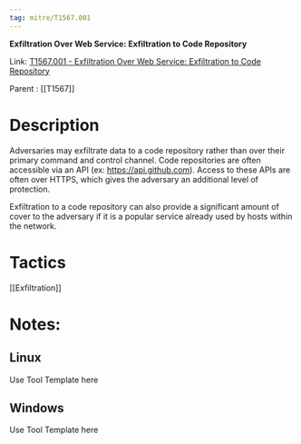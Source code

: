 ```yaml
---
tag: mitre/T1567.001
---
```


**Exfiltration Over Web Service: Exfiltration to Code Repository**

Link: [T1567.001 - Exfiltration Over Web Service: Exfiltration to Code Repository](https://attack.mitre.org/techniques/T1567/001)

Parent : [[T1567]]


# Description

Adversaries may exfiltrate data to a code repository rather than over their primary command and control channel. Code repositories are often accessible via an API (ex: https://api.github.com). Access to these APIs are often over HTTPS, which gives the adversary an additional level of protection.

Exfiltration to a code repository can also provide a significant amount of cover to the adversary if it is a popular service already used by hosts within the network. 

# Tactics


[[Exfiltration]]


# Notes:

## Linux

Use Tool Template here

## Windows

Use Tool Template here